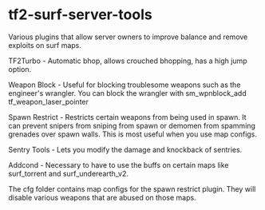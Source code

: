 tf2-surf-server-tools
=========================
Various plugins that allow server owners to improve balance and remove exploits on surf maps.  

TF2Turbo - Automatic bhop, allows crouched bhopping, has a high jump option.  

Weapon Block - Useful for blocking troublesome weapons such as the engineer's wrangler. You can block the wrangler with sm_wpnblock_add tf_weapon_laser_pointer  

Spawn Restrict - Restricts certain weapons from being used in spawn. It can prevent snipers from sniping from spawn or demomen from spamming grenades over spawn walls. This is most useful when you use map configs.  

Sentry Tools - Lets you modify the damage and knockback of sentries.  

Addcond - Necessary to have to use the buffs on certain maps like surf_torrent and surf_underearth_v2.  

The cfg folder contains map configs for the spawn restrict plugin. They will disable various weapons that are abused on those maps.